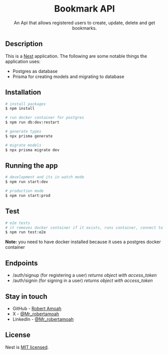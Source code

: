 <h1 align="center">Bookmark API</h1>

<p align="center">An Api that allows registered users to create, update, delete and get bookmarks.</p>

## Description

This is a [Nest](https://github.com/nestjs/nest) application. The following are some notable things the application uses:
- Postgres as database
- Prisma for creating models and migrating to database

## Installation

```bash
# install packages
$ npm install

# run docker container for postgres
$ npm run db:dev:restart

# generate types
$ npx prisma generate

# migrate models
$ npx prisma migrate dev
```

## Running the app

```bash
# development and its in watch mode
$ npm run start:dev

# production mode
$ npm run start:prod
```

## Test

```bash
# e2e tests
# it removes docker container if it exists, runs container, connect to database, run migrations and then performs the tests
$ npm run test:e2e
```
**Note:** you need to have docker installed because it uses a postgres docker container

## Endpoints

- /auth/signup (for registering a user) *returns object with access_token*
- /auth/signin (for signing in a user) *returns object with access_token*

## Stay in touch

- GitHub - [Robert Amoah](https://github.com/mr-robertamoah)
- X - [@Mr_robertamoah](https://x.com/Mr_robertamoah)
- LinkedIn - [@Mr_robertamoah](https://www.linkedin.com/in/mr-robert-amoah)

## License

Nest is [MIT licensed](LICENSE).
